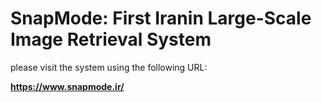 # SnapMode: First Iranin Large-Scale Image Retrieval System 
please visit the system using the following URL: 

**https://www.snapmode.ir/**
